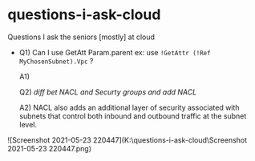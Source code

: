 # questions-i-ask-cloud
Questions I ask the seniors [mostly] at cloud



* Q1) Can I use GetAtt Param.parent ex: use `!GetAttr (!Ref MyChosenSubnet).Vpc` ?

  A1) 

  Q2)  *diff bet NACL and Securty groups and add NACL*

  A2) NACL also adds an additional layer of security associated with subnets that control both inbound and outbound traffic at the subnet level.

![Screenshot 2021-05-23 220447](K:\questions-i-ask-cloud\Screenshot 2021-05-23 220447.png)
